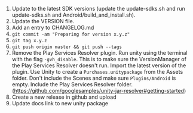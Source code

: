 1. Update to the latest SDK versions (update the update-sdks.sh and run update-sdks.sh and Android/build_and_install.sh).
1. Update the VERSION file.
1. Add an entry to CHANGELOG.md
1. `git commit -am "Preparing for version x.y.z"`
1. `git tag x.y.z`
1. `git push origin master && git push --tags`
1. Remove the Play Services Resolver plugin. Run unity using the terminal with the flag `-gvh_disable`. This is to make sure the VersionManager of the Play Services Resolver doesn't run. Import the latest version of the plugin. Use Unity to create a `Purchases.unitypackage` from the Assets folder. Don't include the Scenes and make sure `Plugins/Android` is empty. Include the Play Services Resolver folder. (https://github.com/googlesamples/unity-jar-resolver#getting-started)
1. Create a new release in github and upload
1. Update docs link to new unity package
